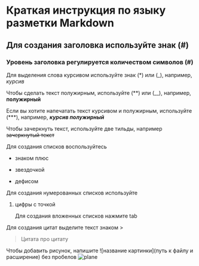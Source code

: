 # Краткая инструкция по языку разметки Markdown

## Для создания заголовка используйте знак (#)
### Уровень заголовка регулируется количеством символов (#)

Для выделения слова курсивом используйте знак (*) или (_), например, *курсив* 

Чтобы сделать текст полужирным, используйте (**) или (__), например, **полужирный**

Если вы хотите напечатать текст курсивом и полужирным, используйте (***), например, ***курсив полужирный***

Чтобы зачеркнуть текст, используйте две тильды, например ~~зачеркнутый текст~~

Для создания списков воспользуйтесь 
+ знаком плюс
* звездочкой
- дефисом

Для создания нумерованных списков используйте
1. цифры с точкой

    Для создания вложенных списков нажмите tab

Для создания цитат выделите текст знаком >
> Цитата про цитату

Чтобы добавить рисунок, напишите ![название картинки](путь к файлу и расширение) без пробелов
![plane](airplane.jpg)




